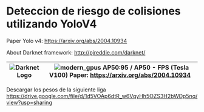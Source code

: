 # Deteccion de riesgo de colisiones utilizando YoloV4


Paper Yolo v4: https://arxiv.org/abs/2004.10934


About Darknet framework: http://pjreddie.com/darknet/

|  ![Darknet Logo](http://pjreddie.com/media/files/darknet-black-small.png) | &nbsp; ![modern_gpus](https://user-images.githubusercontent.com/4096485/82835867-f1c62380-9ecd-11ea-9134-1598ed2abc4b.png) AP50:95 / AP50 - FPS (Tesla V100) Paper: https://arxiv.org/abs/2004.10934 |
|---|---|



Descargar los pesos de la siguiente liga https://drive.google.com/file/d/1d5VOAp6dtR_w6VqyHh5OZS3H2bWDp5nq/view?usp=sharing
